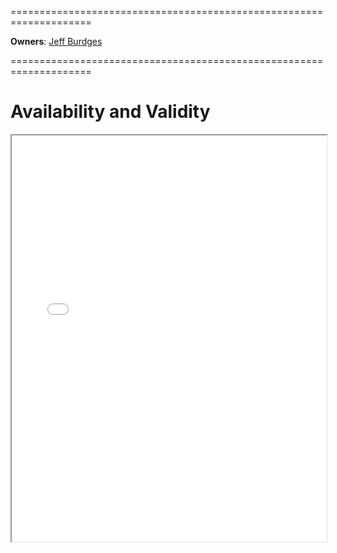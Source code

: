 ====================================================================

**Owners**: [Jeff Burdges](/team_members/jeff.html)

====================================================================

# Availability and Validity


<iframe src="../_static/pdfview/viewer.html?file=../pdf/AnV.pdf" width="100%" height="650em"></iframe>
